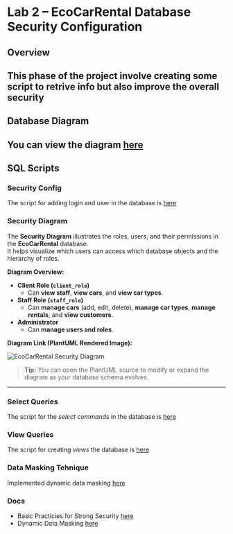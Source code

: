 # Lab 2 – EcoCarRental Database Security Configuration

## Overview
This phase of the project involve creating some script to retrive info but also improve the overall security 
---

## Database Diagram

You can view the diagram [here](/lab1/README.MD)
---



## SQL Scripts

### Security Config

The script for adding login and user in the database is [here](./security.sql) 

### Security Diagram 

The **Security Diagram** illustrates the roles, users, and their permissions in the **EcoCarRental** database.  
It helps visualize which users can access which database objects and the hierarchy of roles.

**Diagram Overview:**
- **Client Role (`client_role`)**  
  - Can **view staff**, **view cars**, and **view car types**.  
- **Staff Role (`staff_role`)**  
  - Can **manage cars** (add, edit, delete), **manage car types**, **manage rentals**, and **view customers**.  
- **Administrator**  
  - Can **manage users and roles**.  

**Diagram Link (PlantUML Rendered Image):**  

![EcoCarRental Security Diagram](https://www.plantuml.com/plantuml/png/TLBDSjCm4BxhANRA8N3e32sbS69QF0aNJWbmNwoDgwaiULPIEp73gIy1mplm4lIGnqAErTXMqajYxVVjjp_xNJcFx4EjXQQr1s-1LNNZGIgcqYjhXBjLfa766h3qbbT-emdmdfojQGHsT3HLn7u8W8-M9N5XjMLuSJv_VrcSnUZ26hzIBS7PHNhrQj-jbkBdI2muAj4bAInlAxR1o2Itk5XSBjuT52dUpD--dXGvZvfYrpGKMf7nwR7ok5wdxsjPAwESPuml8OOfJkQbBP2NCGqrh3REKtqI6ueLPb1W6rY190XUQTKYKoeHuPVVL1imHWdRnmUeSVixbdW5wE1EqNqKTOSihvgaU8J_PTFGaPo6s5c3Ua_j1uky9RN4T_lYZmyx2fFnKUtv4VRvdyXrjpySe4Q35JsDS2qnL7aLb3BY7JoNoaU9d10QYPuIP_lB4rSqPKZIb1XPB_cQigxIehAaVtzDUQDO4O_f_MMFhBNi3hdzCxf0SDxMnExPpMKsoXj8l0WfY5q3MnqclNnrKNrfDRdEiZFuJ76jFdAUNDN_mUdfXy53UIoDdyMJAQQgVMpts_76Pys3IJO7XlqDyMnNC-YXweYPe65bG9bI1qbYAD_f90TbqS4s6J2uPJ9ZVn8nEKn7Fzouk28ZGwt5Vm00)

> **Tip:** You can open the PlantUML source to modify or expand the diagram as your database schema evolves.

--- 

### Select Queries

The script for the *select commands* in the database is [here](./select.sql)

### View Queries

The script for creating *views* the database is [here](./create_views.sql)

### Data Masking Tehnique

Implemented dynamic data masking [here](./dataMasking.sql)

### Docs

* Basic Practicies for Strong Security [here](https://www.sqlservercentral.com/articles/a-few-best-practices-for-strong-sql-server-security)
* Dynamic Data Masking [here](https://learn.microsoft.com/en-us/sql/relational-databases/security/dynamic-data-masking?view=sql-server-ver17)